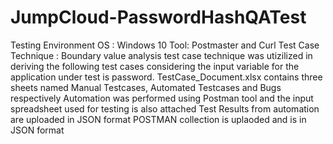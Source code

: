 # JumpCloud-PasswordHashQATest

Testing Environment
OS : Windows 10
Tool: Postmaster and Curl 
Test Case Technique : Boundary value analysis test case technique was utizilized in deriving the following test cases considering the input variable for the application under test is password. 
TestCase_Document.xlsx contains three sheets named Manual Testcases, Automated Testcases and Bugs respectively
Automation was performed using Postman tool and the input spreadsheet used for testing is also attached
Test Results from automation are uploaded in JSON format
POSTMAN collection is uplaoded and is in JSON format
